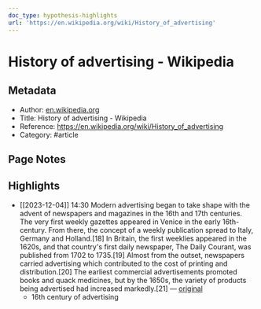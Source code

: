 ```yaml
---
doc_type: hypothesis-highlights
url: 'https://en.wikipedia.org/wiki/History_of_advertising'
---
```


# History of advertising - Wikipedia

## Metadata
- Author: [en.wikipedia.org]()
- Title: History of advertising - Wikipedia
- Reference: https://en.wikipedia.org/wiki/History_of_advertising
- Category: #article

## Page Notes
## Highlights
- [[2023-12-04]] 14:30 Modern advertising began to take shape with the advent of newspapers and magazines in the 16th and 17th centuries. The very first weekly gazettes appeared in Venice in the early 16th-century. From there, the concept of a weekly publication spread to Italy, Germany and Holland.[18] In Britain, the first weeklies appeared in the 1620s, and that country's first daily newspaper, The Daily Courant, was published from 1702 to 1735.[19] Almost from the outset, newspapers carried advertising which contributed to the cost of printing and distribution.[20] The earliest commercial advertisements promoted books and quack medicines, but by the 1650s, the variety of products being advertised had increased markedly.[21] — [original](https://hyp.is/RaEOypKpEe6vtWsd5_Wh-Q/en.wikipedia.org/wiki/History_of_advertising)
    - 16th century of advertising



